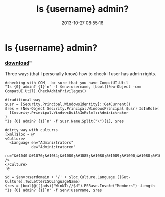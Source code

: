 ﻿---
pid:            4563
parent:         0
children:       
poster:         greg zakharov
title:          Is {username} admin?
date:           2013-10-27 08:55:16
format:         posh
---

# Is {username} admin?

### [download](4563.ps1)"

Three ways (that I personally know) how to check if user has admin rights.

```posh
#checking with COM - be sure that you have CompatUI.Util
"Is {0} admin? {1}`n" -f $env:username, [bool](New-Object -com CompatUI.Util).CheckAdminPrivileges()

#traditional way
$usr = [Security.Principal.WindowsIdentity]::GetCurrent()
$res = (New-Object Security.Principal.WindowsPrincipal $usr).IsInRole(
  [Security.Principal.WindowsBuiltInRole]::Administrator
)
"Is {0} admin? {1}`n" -f $usr.Name.Split("\")[1], $res

#dirty way with cultures
[xml]$loc = @'
<Culture>
  <Language en="Administrators"
            de="Administratoren"
            ru="&#1040;&#1076;&#1084;&#1080;&#1085;&#1080;&#1089;&#1090;&#1088;&#1072;&#1090;&#1086;&#1088;&#1099;" />
</Culture>
'@

$d = $env:userdomain + '/' + $loc.Culture.Language.((Get-Culture).TwoLetterISOLanguageName)
$res = [bool]@(([adsi]"WinNT://$d").PSBase.Invoke("Members")).Length
"Is {0} admin? {1}`n" -f $env:username, $res
```
